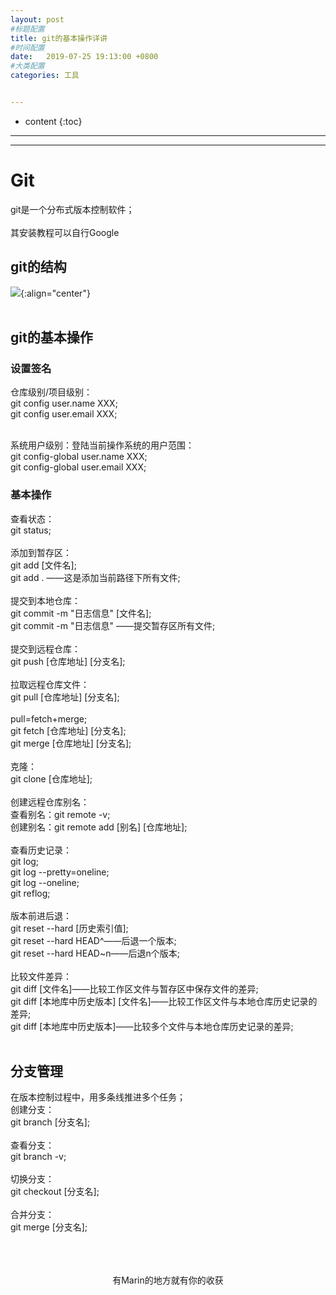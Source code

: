 ```yaml
---
layout: post
#标题配置
title: git的基本操作详讲
#时间配置
date:   2019-07-25 19:13:00 +0800
#大类配置
categories: 工具


---
```


* content
{:toc}
---
---

# Git
git是一个分布式版本控制软件；<br><br>
其安装教程可以自行Google

## git的结构
![](https://itmanmzt.github.io/styles/images/git/001.jpg){:align="center"}<br><br>

## git的基本操作

### 设置签名
仓库级别/项目级别：<br>
git config user.name XXX;<br>
git config user.email XXX;<br><br>

系统用户级别：登陆当前操作系统的用户范围：<br>
git config-global user.name XXX;<br>
git config-global user.email XXX;<br>
### 基本操作
查看状态：<br>
git status;<br><br>
添加到暂存区：<br>
git add [文件名];<br>
git add . ——这是添加当前路径下所有文件;<br><br>
提交到本地仓库：<br>
git commit -m "日志信息" [文件名];<br>
git commit -m "日志信息" ——提交暂存区所有文件;<br><br>
提交到远程仓库：<br>
git push [仓库地址] [分支名];<br><br>
拉取远程仓库文件：<br>
git pull [仓库地址] [分支名];<br><br>
pull=fetch+merge;<br>
git fetch [仓库地址] [分支名];<br>
git merge [仓库地址] [分支名];<br><br>
克隆：<br>
git clone [仓库地址];<br><br>
创建远程仓库别名：<br>
查看别名：git remote -v;<br>
创建别名：git remote add [别名] [仓库地址];<br><br>
查看历史记录：<br>
git log;<br>
git log --pretty=oneline;<br>
git log --oneline;<br>
git reflog;<br><br>
版本前进后退：<br>
git reset --hard [历史索引值];<br>
git reset --hard HEAD^——后退一个版本;<br>
git reset --hard HEAD~n——后退n个版本;<br><br>
比较文件差异：<br>
git diff [文件名]——比较工作区文件与暂存区中保存文件的差异;<br>
git diff [本地库中历史版本] [文件名]——比较工作区文件与本地仓库历史记录的差异;<br>
git diff [本地库中历史版本]——比较多个文件与本地仓库历史记录的差异;<br><br>

## 分支管理
在版本控制过程中，用多条线推进多个任务；<br>
创建分支：<br>
git branch [分支名];<br><br>
查看分支：<br>
git branch -v;<br><br>
切换分支：<br>
git checkout [分支名];<br><br>
合并分支：<br>
git merge [分支名];<br><br>

<br>

<br>

<center>有Marin的地方就有你的收获</center>
